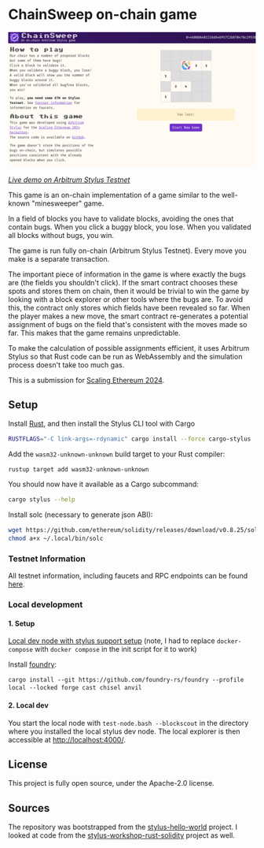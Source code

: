 # ChainSweep on-chain game

![Screenshot](/screenshot.png?raw=true)

*[Live demo on Arbitrum Stylus Testnet](https://chainsweep.vercel.app/)*

This game is an on-chain implementation of a game similar to the well-known "minesweeper" game.

In a field of blocks you have to validate blocks, avoiding the ones that contain bugs. When you click a buggy block, you lose. When you validated all blocks without bugs, you win.

The game is run fully on-chain (Arbitrum Stylus Testnet). Every move you make is a separate transaction.

The important piece of information in the game is where exactly the bugs are (the fields you shouldn't click). If the smart contract chooses these spots and stores them on chain, then it would be trivial to win the game by looking with a block explorer or other tools where the bugs are.
To avoid this, the contract only stores which fields have been revealed so far. When the player makes a new move, the smart contract re-generates a potential assignment of bugs on the field that's consistent with the moves made so far. This makes that the game remains unpredictable.

To make the calculation of possible assignments efficient, it uses Arbitrum Stylus so that Rust code can be run as WebAssembly and the simulation process doesn't take too much gas.

This is a submission for [Scaling Ethereum 2024](https://ethglobal.com/events/scaling2024).

## Setup

Install [Rust](https://www.rust-lang.org/tools/install), and then install the Stylus CLI tool with Cargo

```bash
RUSTFLAGS="-C link-args=-rdynamic" cargo install --force cargo-stylus
```

Add the `wasm32-unknown-unknown` build target to your Rust compiler:

```
rustup target add wasm32-unknown-unknown
```

You should now have it available as a Cargo subcommand:

```bash
cargo stylus --help
```

Install solc (necessary to generate json ABI):

```bash
wget https://github.com/ethereum/solidity/releases/download/v0.8.25/solc-static-linux -O ~/.local/bin/solc
chmod a+x ~/.local/bin/solc
```

### Testnet Information

All testnet information, including faucets and RPC endpoints can be found [here](https://docs.arbitrum.io/stylus/reference/testnet-information).

### Local development

#### 1. Setup

[Local dev node with stylus support setup](https://docs.arbitrum.io/stylus/how-tos/local-stylus-dev-node) (note, I had to replace `docker-compose` with `docker compose` in the init script for it to work)

Install [foundry](https://book.getfoundry.sh/getting-started/installation):

```
cargo install --git https://github.com/foundry-rs/foundry --profile local --locked forge cast chisel anvil
```

#### 2. Local dev

You start the local node with `test-node.bash --blockscout` in the directory where you installed the local stylus dev node. The local explorer is then accessible at <http://localhost:4000/>.

## License

This project is fully open source, under the Apache-2.0 license.

## Sources

The repository was bootstrapped from the [stylus-hello-world](https://github.com/OffchainLabs/stylus-hello-world/tree/45a9fbdca70924d9ae39e49ec2661dc6eb5ac610) project.
I looked at code from the [stylus-workshop-rust-solidity](https://github.com/OffchainLabs/stylus-workshop-rust-solidity) project as well.

